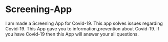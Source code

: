 # Screening-App

I am made a Screening App for Covid-19.
This app solves issues regarding Covid-19.
This App gave you to information,prevention about Covid-19.
If you have Covid-19 then this App will answer your all questions.
